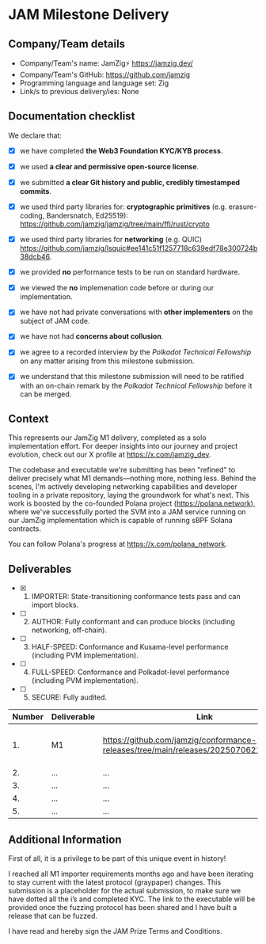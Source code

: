 # JAM Milestone Delivery 

## Company/Team details

- Company/Team's name: JamZig⚡ https://jamzig.dev/
- Company/Team's GitHub: https://github.com/jamzig
- Programming language and language set: Zig 
- Link/s to previous delivery/ies: None

## Documentation checklist

We declare that:

- [X] we have completed **the Web3 Foundation KYC/KYB process**.
- [X] we used **a clear and permissive open-source license**.
- [X] we submitted **a clear Git history and public, credibly timestamped commits**.
- [X] we used third party libraries for: **cryptographic primitives** (e.g. erasure-coding, Bandersnatch, Ed25519): https://github.com/jamzig/jamzig/tree/main/ffi/rust/crypto
- [X] we used third party libraries for  **networking** (e.g. QUIC) https://github.com/jamzig/lsquic#ee141c51f1257718c639edf78e300724b38dcb46.
- [X] we provided **no** performance tests to be run on standard hardware.
- [X] we viewed the **no** implemenation code before or during our implementation.
- [X] we have not  had private conversations with **other implementers** on the subject of JAM code.
- [X] we have not had **concerns about collusion**.
- [X] we agree to a recorded interview by the *Polkadot Technical Fellowship* on any matter arising from this milestone submission.
- [X] we understand that this milestone submission will need to be ratified with an on-chain remark by the *Polkadot Technical Fellowship* before it can be merged.


## Context

This represents our JamZig M1 delivery, completed as a solo
implementation effort. For deeper insights into our journey and project
evolution, check out our X profile at https://x.com/jamzig_dev. 

The codebase and executable we're submitting has been "refined" to deliver
precisely what M1 demands—nothing more, nothing less. Behind the scenes, I'm
actively developing networking capabilities and developer tooling in a private
repository, laying the groundwork for what's next. This work is boosted by the
co-founded Polana project (https://polana.network), where we've successfully
ported the SVM into a JAM service running on our JamZig implementation which is
capable of running sBPF Solana contracts.  

You can follow Polana's progress at https://x.com/polana_network. 

## Deliverables

- [X] 1. IMPORTER: State-transitioning conformance tests pass and can import blocks.
- [ ] 2. AUTHOR: Fully conformant and can produce blocks (including networking, off-chain).
- [ ] 3. HALF-SPEED: Conformance and Kusama-level performance (including PVM implementation).
- [ ] 4. FULL-SPEED: Conformance and Polkadot-level performance (including PVM implementation).
- [ ] 5. SECURE: Fully audited.


| Number	| Deliverable	| Link	 | Notes |
|---------|-------------|--------|-------|
|1.	      |M1	          | https://github.com/jamzig/conformance-releases/tree/main/releases/202507062117_3616ff7	   | M1 v0.6.6 Fuzz Target    |
|2.	      |...	        | ...	   |...    |
|3.	      |...	        | ...	   |...    |
|4.	      |...	        | ...	   |...    |
|5.	      |...	        | ...	   |...    |


## Additional Information

First of all, it is a privilege to be part of this unique event in history!

I reached all M1 importer requirements months ago and have been iterating to
stay current with the latest protocol (graypaper) changes. This submission is a
placeholder for the actual submission, to make sure we have dotted all the i’s
and completed KYC. The link to the executable will be provided once the fuzzing
protocol has been shared and I have built a release that can be fuzzed.

I have read and hereby sign the JAM Prize Terms and Conditions.


